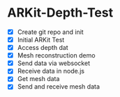 # ARKit-Depth-Test

- [x] Create git repo and init
- [x] Initial ARKit Test
- [x] Access depth dat
- [x] Mesh reconstruction demo
- [x] Send data via websocket
- [x] Receive data in node.js
- [x] Get mesh data
- [x] Send and receive mesh data